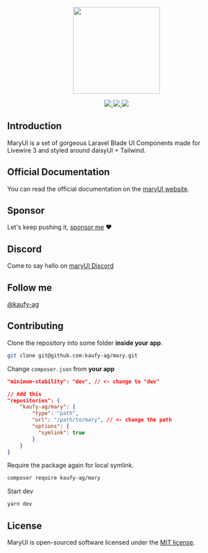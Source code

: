 <p align="center"><img width="200" src="https://github.com/kaufy-ag/mary-ui.com/blob/main/public/mary.png?raw=true"></p>

<p align="center">
    <a href="https://packagist.org/packages/kaufy-ag/mary">
        <img src="https://img.shields.io/packagist/dt/kaufy-ag/mary?cacheSeconds=60">
    </a>
    <a href="https://packagist.org/packages/kaufy-ag/mary">
        <img src="https://img.shields.io/packagist/v/kaufy-ag/mary?label=stable&color=blue&cacheSeconds=60">
    </a>
    <a href="https://packagist.org/packages/kaufy-ag/mary">
        <img src="https://poser.pugx.org/kaufy-ag/mary/license.svg">
    </a>
</p>

## Introduction

MaryUI is a set of gorgeous Laravel Blade UI Components made for Livewire 3 and styled around daisyUI + Tailwind.

## Official Documentation

You can read the official documentation on the [maryUI website](https://mary-ui.com).

## Sponsor

Let's keep pushing it, [sponsor me](https://github.com/sponsors/kaufy-ag) ❤️

## Discord 

Come to say hello on [maryUI Discord](https://discord.gg/c2Dv8T2X2s)


## Follow me

[@kaufy-ag](https://twitter.com/kaufy-ag)

## Contributing

Clone the repository into some folder **inside your app**.

```bash
git clone git@github.com:kaufy-ag/mary.git
```

Change `composer.json` from **your app**

<!-- @formatter:off -->
```json
"minimum-stability": "dev", // <- change to "dev"

// Add this
"repositories": {
    "kaufy-ag/mary": {
        "type": "path",
        "url": "/path/to/mary", // <- change the path
        "options": {
          "symlink": true
        }
    }
}
```
<!-- @formatter:on -->


Require the package again for local symlink.

```bash
composer require kaufy-ag/mary
```

Start dev

```bash
yarn dev
```

## License

<a name="license"></a>

MaryUI is open-sourced software licensed under the [MIT license](/license.md).
